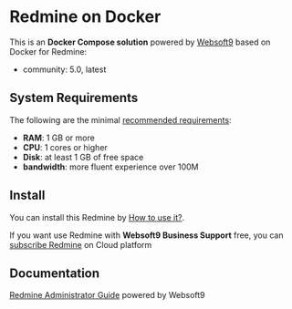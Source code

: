 # Redmine on Docker  

This is an **Docker Compose solution** powered by [Websoft9](https://www.websoft9.com) based on Docker for Redmine:


 - community:  5.0, latest


## System Requirements

The following are the minimal [recommended requirements](https://www.redmine.org/projects/redmine/wiki/RedmineInstall#Requirements):

* **RAM**: 1 GB or more
* **CPU**: 1 cores or higher
* **Disk**: at least 1 GB of free space
* **bandwidth**: more fluent experience over 100M  

## Install

You can install this Redmine by [How to use it?](https://github.com/Websoft9/docker-library#how-to-use-it).   

If you want use Redmine with **Websoft9 Business Support** free, you can [subscribe Redmine](https://www.websoft9.com/apps) on Cloud platform

## Documentation

[Redmine Administrator Guide](https://support.websoft9.com/docs/redmine) powered by Websoft9